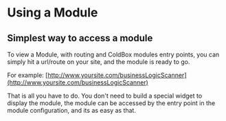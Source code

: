# Using a Module

## Simplest way to access a module

To view a Module, with routing and ColdBox modules entry points, you can simply hit a url/route on your site, and the module is ready to go.

For example: [http://www.yoursite.com/businessLogicScanner](http://www.yoursite.com/businessLogicScanner)

That is all you have to do. You don't need to build a special widget to display the module, the module can be accessed by the entry point in the module configuration, and its as easy as that.

